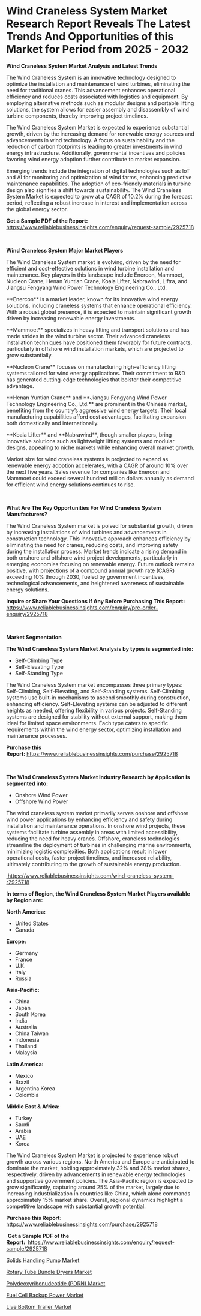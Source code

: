 <p><h1>Wind Craneless System Market Research Report Reveals The Latest Trends And Opportunities of this Market for Period from 2025 - 2032</h1></p><p><strong>Wind Craneless System Market Analysis and Latest Trends</strong></p>
<p><p>The Wind Craneless System is an innovative technology designed to optimize the installation and maintenance of wind turbines, eliminating the need for traditional cranes. This advancement enhances operational efficiency and reduces costs associated with logistics and equipment. By employing alternative methods such as modular designs and portable lifting solutions, the system allows for easier assembly and disassembly of wind turbine components, thereby improving project timelines.</p><p>The Wind Craneless System Market is expected to experience substantial growth, driven by the increasing demand for renewable energy sources and advancements in wind technology. A focus on sustainability and the reduction of carbon footprints is leading to greater investments in wind energy infrastructure. Additionally, governmental incentives and policies favoring wind energy adoption further contribute to market expansion.</p><p>Emerging trends include the integration of digital technologies such as IoT and AI for monitoring and optimization of wind farms, enhancing predictive maintenance capabilities. The adoption of eco-friendly materials in turbine design also signifies a shift towards sustainability. The Wind Craneless System Market is expected to grow at a CAGR of 10.2% during the forecast period, reflecting a robust increase in interest and implementation across the global energy sector.</p></p>
<p><strong>Get a Sample PDF of the Report:&nbsp;</strong> <a href="https://www.reliablebusinessinsights.com/enquiry/request-sample/2925718?utm_campaign=1091&utm_medium=2&utm_source=Github&utm_content=ia&utm_term=12032025&utm_id=wind-craneless-system">https://www.reliablebusinessinsights.com/enquiry/request-sample/2925718</a></p>
<p>&nbsp;</p>
<p><strong>Wind Craneless System Major Market Players</strong></p>
<p><p>The Wind Craneless System market is evolving, driven by the need for efficient and cost-effective solutions in wind turbine installation and maintenance. Key players in this landscape include Enercon, Mammoet, Nucleon Crane, Henan Yuntian Crane, Koala Lifter, Nabrawind, Liftra, and Jiangsu Fengyang Wind Power Technology Engineering Co., Ltd.</p><p>**Enercon** is a market leader, known for its innovative wind energy solutions, including craneless systems that enhance operational efficiency. With a robust global presence, it is expected to maintain significant growth driven by increasing renewable energy investments. </p><p>**Mammoet** specializes in heavy lifting and transport solutions and has made strides in the wind turbine sector. Their advanced craneless installation techniques have positioned them favorably for future contracts, particularly in offshore wind installation markets, which are projected to grow substantially.</p><p>**Nucleon Crane** focuses on manufacturing high-efficiency lifting systems tailored for wind energy applications. Their commitment to R&D has generated cutting-edge technologies that bolster their competitive advantage. </p><p>**Henan Yuntian Crane** and **Jiangsu Fengyang Wind Power Technology Engineering Co., Ltd.** are prominent in the Chinese market, benefiting from the country’s aggressive wind energy targets. Their local manufacturing capabilities afford cost advantages, facilitating expansion both domestically and internationally.</p><p>**Koala Lifter** and **Nabrawind**, though smaller players, bring innovative solutions such as lightweight lifting systems and modular designs, appealing to niche markets while enhancing overall market growth.</p><p>Market size for wind craneless systems is projected to expand as renewable energy adoption accelerates, with a CAGR of around 10% over the next five years. Sales revenue for companies like Enercon and Mammoet could exceed several hundred million dollars annually as demand for efficient wind energy solutions continues to rise.</p></p>
<p>&nbsp;</p>
<p><strong>What Are The Key Opportunities For Wind Craneless System Manufacturers?</strong></p>
<p><p>The Wind Craneless System market is poised for substantial growth, driven by increasing installations of wind turbines and advancements in construction technology. This innovative approach enhances efficiency by eliminating the need for cranes, reducing costs, and improving safety during the installation process. Market trends indicate a rising demand in both onshore and offshore wind project developments, particularly in emerging economies focusing on renewable energy. Future outlook remains positive, with projections of a compound annual growth rate (CAGR) exceeding 10% through 2030, fueled by government incentives, technological advancements, and heightened awareness of sustainable energy solutions.</p></p>
<p><strong>Inquire or Share Your Questions If Any Before Purchasing This Report:</strong> <a href="https://www.reliablebusinessinsights.com/enquiry/pre-order-enquiry/2925718?utm_campaign=1091&utm_medium=2&utm_source=Github&utm_content=ia&utm_term=12032025&utm_id=wind-craneless-system">https://www.reliablebusinessinsights.com/enquiry/pre-order-enquiry/2925718</a></p>
<p>&nbsp;</p>
<p><strong>Market Segmentation</strong></p>
<p><strong>The Wind Craneless System Market Analysis by types is segmented into:</strong></p>
<p><ul><li>Self-Climbing Type</li><li>Self-Elevating Type</li><li>Self-Standing Type</li></ul></p>
<p><p>The Wind Craneless System market encompasses three primary types: Self-Climbing, Self-Elevating, and Self-Standing systems. Self-Climbing systems use built-in mechanisms to ascend smoothly during construction, enhancing efficiency. Self-Elevating systems can be adjusted to different heights as needed, offering flexibility in various projects. Self-Standing systems are designed for stability without external support, making them ideal for limited space environments. Each type caters to specific requirements within the wind energy sector, optimizing installation and maintenance processes.</p></p>
<p><strong>Purchase this Report:&nbsp;</strong><a href="https://www.reliablebusinessinsights.com/purchase/2925718?utm_campaign=1091&utm_medium=2&utm_source=Github&utm_content=ia&utm_term=12032025&utm_id=wind-craneless-system">https://www.reliablebusinessinsights.com/purchase/2925718</a></p>
<p>&nbsp;</p>
<p><strong>The Wind Craneless System Market Industry Research by Application is segmented into:</strong></p>
<p><ul><li>Onshore Wind Power</li><li>Offshore Wind Power</li></ul></p>
<p><p>The wind craneless system market primarily serves onshore and offshore wind power applications by enhancing efficiency and safety during installation and maintenance operations. In onshore wind projects, these systems facilitate turbine assembly in areas with limited accessibility, reducing the need for heavy cranes. Offshore, craneless technologies streamline the deployment of turbines in challenging marine environments, minimizing logistic complexities. Both applications result in lower operational costs, faster project timelines, and increased reliability, ultimately contributing to the growth of sustainable energy production.</p></p>
<p><a href="https://www.reliablebusinessinsights.com/wind-craneless-system-r2925718?utm_campaign=1091&utm_medium=2&utm_source=Github&utm_content=ia&utm_term=12032025&utm_id=wind-craneless-system">&nbsp;https://www.reliablebusinessinsights.com/wind-craneless-system-r2925718</a></p>
<p><strong>In terms of Region, the Wind Craneless System Market Players available by Region are:</strong></p>
<p>
    <p> <strong> North America: </strong>
        <ul>
            <li>United States</li>
            <li>Canada</li>
        </ul>
        </p> 
    <p> <strong> Europe: </strong>
        <ul>
            <li>Germany</li>
            <li>France</li>
            <li>U.K.</li>
            <li>Italy</li>
            <li>Russia</li>
        </ul>
        </p> 
    <p> <strong> Asia-Pacific: </strong>
        <ul>
            <li>China</li>
            <li>Japan</li>
            <li>South Korea</li>
            <li>India</li>
            <li>Australia</li>
            <li>China Taiwan</li>
            <li>Indonesia</li>
            <li>Thailand</li>
            <li>Malaysia</li>
        </ul>
        </p> 
    <p> <strong> Latin America: </strong>
        <ul>
            <li>Mexico</li>
            <li>Brazil</li>
            <li>Argentina Korea</li>
            <li>Colombia</li>
        </ul>
        </p> 
    <p> <strong> Middle East & Africa: </strong>
        <ul>
            <li>Turkey</li>
            <li>Saudi</li>
            <li>Arabia</li>
            <li>UAE</li>
            <li>Korea</li>
        </ul>
    </p>
    </p>
<p><p>The Wind Craneless System Market is projected to experience robust growth across various regions. North America and Europe are anticipated to dominate the market, holding approximately 32% and 28% market shares, respectively, driven by advancements in renewable energy technologies and supportive government policies. The Asia-Pacific region is expected to grow significantly, capturing around 25% of the market, largely due to increasing industrialization in countries like China, which alone commands approximately 15% market share. Overall, regional dynamics highlight a competitive landscape with substantial growth potential.</p></p>
<p><strong>Purchase this Report: </strong><a href="https://www.reliablebusinessinsights.com/purchase/2925718?utm_campaign=1091&utm_medium=2&utm_source=Github&utm_content=ia&utm_term=12032025&utm_id=wind-craneless-system">https://www.reliablebusinessinsights.com/purchase/2925718</a></p>
<p>&nbsp;<strong>Get a Sample PDF of the Report:&nbsp;&nbsp;</strong><a href="https://www.reliablebusinessinsights.com/enquiry/request-sample/2925718?utm_campaign=1091&utm_medium=2&utm_source=Github&utm_content=ia&utm_term=12032025&utm_id=wind-craneless-system">https://www.reliablebusinessinsights.com/enquiry/request-sample/2925718</a></p>
<p><strong></strong></p>
<p><p><a href="https://github.com/welidaeisya/Market-Research-Report-List-1/blob/main/solids-handling-pump-market.md?utm_campaign=1091&utm_medium=2&utm_source=Github&utm_content=ia&utm_term=12032025&utm_id=wind-craneless-system">Solids Handling Pump Market</a></p><p><a href="https://github.com/kumusdadlas/Market-Research-Report-List-1/blob/main/rotary-tube-bundle-dryers-market.md?utm_campaign=1091&utm_medium=2&utm_source=Github&utm_content=ia&utm_term=12032025&utm_id=wind-craneless-system">Rotary Tube Bundle Dryers Market</a></p><p><a href="https://github.com/anesimazikpd/Market-Research-Report-List-1/blob/main/polydeoxyribonudeotide-pdrn-market.md?utm_campaign=1091&utm_medium=2&utm_source=Github&utm_content=ia&utm_term=12032025&utm_id=wind-craneless-system">Polydeoxyribonudeotide (PDRN) Market</a></p><p><a href="https://github.com/zhininzacher/Market-Research-Report-List-1/blob/main/fuel-cell-backup-power-market.md?utm_campaign=1091&utm_medium=2&utm_source=Github&utm_content=ia&utm_term=12032025&utm_id=wind-craneless-system">Fuel Cell Backup Power Market</a></p><p><a href="https://github.com/donsonjupa/Market-Research-Report-List-1/blob/main/live-bottom-trailer-market.md?utm_campaign=1091&utm_medium=2&utm_source=Github&utm_content=ia&utm_term=12032025&utm_id=wind-craneless-system">Live Bottom Trailer Market</a></p></p>